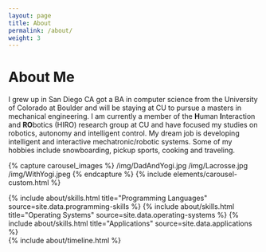 ```yaml
---
layout: page
title: About
permalink: /about/
weight: 3
---
```


# **About Me**

I grew up in San Diego CA got a BA in computer science from the University of Colorado at Boulder and will be staying at CU to pursue a masters in mechanical engineering. I am currently a member of the **H**uman **I**nteraction and **RO**botics (HIRO) research group at CU and have focused my studies on robotics, autonomy and intelligent control. My dream job is developing intelligent and interactive mechatronic/robotic systems. Some of my hobbies include snowboarding, pickup sports, cooking and traveling.

{% capture carousel_images %} 
/img/DadAndYogi.jpg
/img/Lacrosse.jpg
/img/WithYogi.jpeg
{% endcapture %} 
{% include elements/carousel-custom.html %}

<div class="row">
{% include about/skills.html title="Programming Languages" source=site.data.programming-skills %}
{% include about/skills.html title="Operating Systems" source=site.data.operating-systems %}
{% include about/skills.html title="Applications" source=site.data.applications %}
</div>

<div class="row">
{% include about/timeline.html %}
</div>
